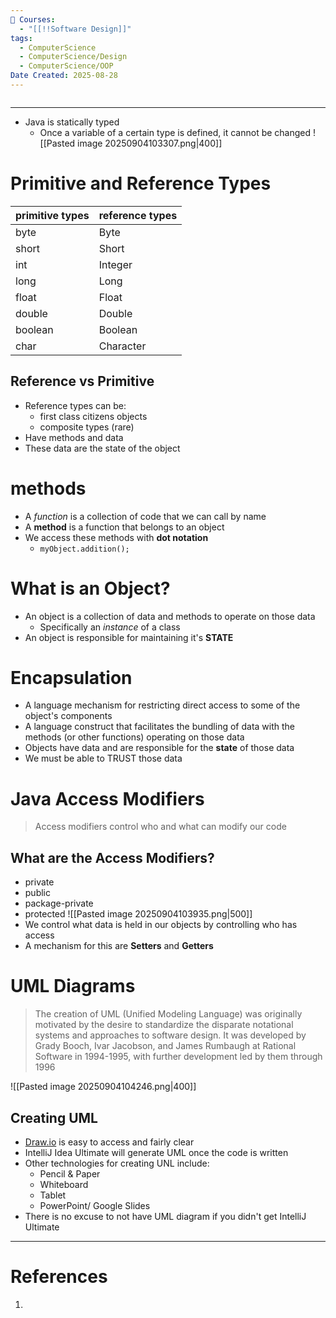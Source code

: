 ```yaml
---
📕 Courses:
  - "[[!!Software Design]]"
tags:
  - ComputerScience
  - ComputerScience/Design
  - ComputerScience/OOP
Date Created: 2025-08-28
---
```

```table-of-contents
```
---
- Java is statically typed
	- Once a variable of a certain type is defined, it cannot be changed
![[Pasted image 20250904103307.png|400]]

# Primitive and Reference Types

| primitive types | reference types |
| --------------- | --------------- |
| byte            | Byte            |
| short           | Short           |
| int             | Integer         |
| long            | Long            |
| float           | Float           |
| double          | Double          |
| boolean         | Boolean         |
| char            | Character       |

## Reference vs Primitive
- Reference types can be:
	- first class citizens objects
	- composite types (rare)
- Have methods and data
- These data are the state of the object

# methods
- A *function* is a collection of code that we can call by name
- A **method** is a function that belongs to an object
- We access these methods with **dot notation**
	- `myObject.addition();`

# What is an Object?
- An object is a collection of data and methods to operate on those data
	- Specifically an *instance* of a class
- An object is responsible for maintaining it's **STATE**

# Encapsulation
- A language mechanism for restricting direct access to some of the object's components
- A language construct that facilitates the bundling of data with the methods (or other functions) operating on those data
- Objects have data and are responsible for the **state** of those data
- We must be able to TRUST those data
# Java Access Modifiers
>Access modifiers control who and what can modify our code
## What are the Access Modifiers?
- private
- public
- package-private
- protected
![[Pasted image 20250904103935.png|500]]
- We control what data is held in our objects by controlling who has access
- A mechanism for this are **Setters** and **Getters**

# UML Diagrams
>The creation of UML (Unified Modeling Language) was originally motivated by the desire to standardize the disparate notational systems and approaches to software design. It was developed by Grady Booch, Ivar Jacobson, and James Rumbaugh at Rational Software in 1994-1995, with further development led by them through 1996

![[Pasted image 20250904104246.png|400]]
## Creating UML
- [Draw.io](https://app.diagrams.net/) is easy to access and fairly clear
- IntelliJ Idea Ultimate will generate UML once the code is written
- Other technologies for creating UNL include:
	- Pencil & Paper
	- Whiteboard
	- Tablet
	- PowerPoint/ Google Slides
- There is no excuse to not have UML diagram if you didn't get IntelliJ Ultimate
---
# References
1. 